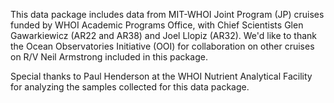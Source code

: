 This data package includes data from MIT-WHOI Joint Program (JP) cruises
funded by WHOI Academic Programs Office, with Chief Scientists Glen
Gawarkiewicz (AR22 and AR38) and Joel Llopiz (AR32). We'd like to thank
the Ocean Observatories Initiative (OOI) for collaboration on other
cruises on R/V Neil Armstrong included in this package.

Special thanks to Paul Henderson at the WHOI Nutrient Analytical
Facility for analyzing the samples collected for this data package.
